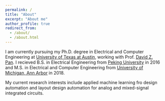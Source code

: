 ```yaml
---
permalink: /
title: "About"
excerpt: "About me"
author_profile: true
redirect_from: 
  - /about/
  - /about.html
---
```




I am currently pursuing my Ph.D. degree in Electrical and Computer Engineering at [University of Texas at Austin](https://www.utexas.edu/), working with Prof. [David Z. Pan](http://www.ece.utexas.edu/~dpan/). I recieved B.S. in Electrical Engineering from
[Peking University](https://www.pku.edu.cn/) in 2016 and M.S. in Electrical and Computer Engineering from [University of Michigan, Ann Arbor](https://umich.edu/) in 2018.

My current research interests include applied machine learning fro design automation and layout design automation for analog and mixed-signal integrated circuits.

<script type="text/javascript" id="clustrmaps" src="//cdn.clustrmaps.com/map_v2.js?cl=ffffff&w=100&t=n&d=fwG1IVoPbzEwZdIC_DYPJjeAUhyTjh3YZC-0S2q7Im0"></script>
